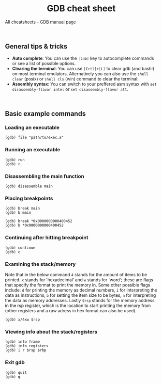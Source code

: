 <h1 align="center">GDB cheat sheet</h1>

<a href="https://github.com/MatthijsReyers/cheat-sheets">All cheatsheets</a> - 
<a href="https://linux.die.net/man/1/gdb">GDB manual page</a>

<br>

## General tips & tricks

- **Auto complete**: You can use the `[tab]` key to autocomplete commands or see a list of possible options.
- **Clearing the terminal**: You can use `[Crtl]+[L]` to clear gdb (and bash!) on most terminal emulators. Alternatively you can also use the `shell clear` (posix) or `shell cls` (win) command to clear the terminal.
- **Assembly syntax**: You can switch to your preffered asm syntax with `set disassembly-flavor intel` or `set disassembly-flavor att`.

<br>

## Basic example commands

### Loading an executable

```
(gdb) file "path/to/exec.a"
```

### Running an executable

```
(gdb) run
(gdb) r
```

### Disassembling the main function

```
(gdb) disassemble main
```

### Placing breakpoints
```
(gdb) break main
(gdb) b main
```
```
(gdb) break *0x0000000000400452
(gdb) b *0x0000000000400452
```

### Continuing after hitting breakpoint
```
(gdb) continue
(gdb) c
```

### Examining the stack/memory
Note that in the below command `4` stands for the amount of items to be printed. 
`x` stands for 'hexadecimal' and `w` stands for 'word'; these are flags that specify the format to print the memory in.
Some other possible flags include: `d` for printing the memory as decimal numbers, `i` for interpreting the data as instructions, `b` for setting the item size to be bytes, `a` for interpreting the data as memory addresses.
Lastly `$rsp` stands for the memory address in the rsp register, which is the location to start printing the memory from (other registers and a raw adress in hex format can also be used).
```
(gdb) x/4xw $rsp
```

### Viewing info about the stack/registers
```
(gdb) info frame
(gdb) info registers
(gdb) i r $rsp $rbp
```

### Exit gdb
```
(gdb) quit
(gdb) q
```
